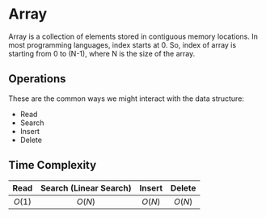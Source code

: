 # Array

Array is a collection of elements stored in contiguous memory locations. In most programming languages, index starts at 0. So, index of array is starting from 0 to (N-1), where N is the size of the array.

## Operations

These are the common ways we might interact with the data structure:

- Read
- Search
- Insert
- Delete

## Time Complexity

|  Read  | Search (Linear Search) | Insert | Delete |
| :----: | :--------------------: | :----: | :----: |
| $O(1)$ |         $O(N)$         | $O(N)$ | $O(N)$ |
